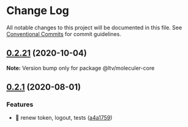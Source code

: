 # Change Log

All notable changes to this project will be documented in this file.
See [Conventional Commits](https://conventionalcommits.org) for commit guidelines.

## [0.2.21](https://github.com/ltv/moleculer-services/compare/v0.2.20...v0.2.21) (2020-10-04)

**Note:** Version bump only for package @ltv/moleculer-core





## [0.2.1](https://github.com/ltv/moleculer-services/compare/v0.2.0...v0.2.1) (2020-08-01)


### Features

* 🎸 renew token, logout, tests ([a4a1759](https://github.com/ltv/moleculer-services/commit/a4a175986cb1adaabbf2f779ece4d85b958d1371))
